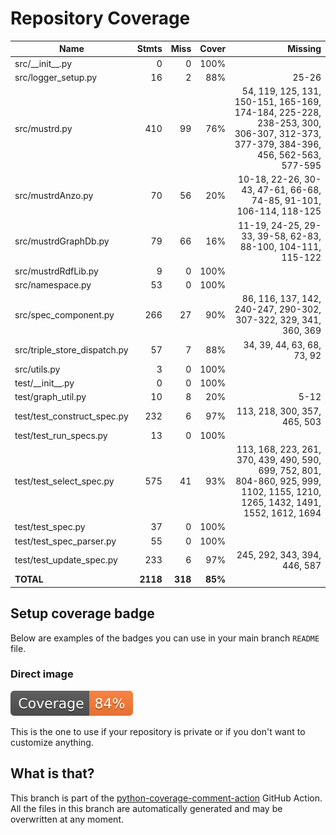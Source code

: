 # Repository Coverage



| Name                           |    Stmts |     Miss |   Cover |   Missing |
|------------------------------- | -------: | -------: | ------: | --------: |
| src/\_\_init\_\_.py            |        0 |        0 |    100% |           |
| src/logger\_setup.py           |       16 |        2 |     88% |     25-26 |
| src/mustrd.py                  |      410 |       99 |     76% |54, 119, 125, 131, 150-151, 165-169, 174-184, 225-228, 238-253, 300, 306-307, 312-373, 377-379, 384-396, 456, 562-563, 577-595 |
| src/mustrdAnzo.py              |       70 |       56 |     20% |10-18, 22-26, 30-43, 47-61, 66-68, 74-85, 91-101, 106-114, 118-125 |
| src/mustrdGraphDb.py           |       79 |       66 |     16% |11-19, 24-25, 29-33, 39-58, 62-83, 88-100, 104-111, 115-122 |
| src/mustrdRdfLib.py            |        9 |        0 |    100% |           |
| src/namespace.py               |       53 |        0 |    100% |           |
| src/spec\_component.py         |      266 |       27 |     90% |86, 116, 137, 142, 240-247, 290-302, 307-322, 329, 341, 360, 369 |
| src/triple\_store\_dispatch.py |       57 |        7 |     88% |34, 39, 44, 63, 68, 73, 92 |
| src/utils.py                   |        3 |        0 |    100% |           |
| test/\_\_init\_\_.py           |        0 |        0 |    100% |           |
| test/graph\_util.py            |       10 |        8 |     20% |      5-12 |
| test/test\_construct\_spec.py  |      232 |        6 |     97% |113, 218, 300, 357, 465, 503 |
| test/test\_run\_specs.py       |       13 |        0 |    100% |           |
| test/test\_select\_spec.py     |      575 |       41 |     93% |113, 168, 223, 261, 370, 439, 490, 590, 699, 752, 801, 804-860, 925, 999, 1102, 1155, 1210, 1265, 1432, 1491, 1552, 1612, 1694 |
| test/test\_spec.py             |       37 |        0 |    100% |           |
| test/test\_spec\_parser.py     |       55 |        0 |    100% |           |
| test/test\_update\_spec.py     |      233 |        6 |     97% |245, 292, 343, 394, 446, 587 |
|                      **TOTAL** | **2118** |  **318** | **85%** |           |


## Setup coverage badge

Below are examples of the badges you can use in your main branch `README` file.

### Direct image

[![Coverage badge](https://github.com/Semantic-partners/mustrd/raw/python-coverage-comment-action-data/badge.svg)](https://github.com/Semantic-partners/mustrd/tree/python-coverage-comment-action-data)

This is the one to use if your repository is private or if you don't want to customize anything.



## What is that?

This branch is part of the
[python-coverage-comment-action](https://github.com/marketplace/actions/python-coverage-comment)
GitHub Action. All the files in this branch are automatically generated and may be
overwritten at any moment.